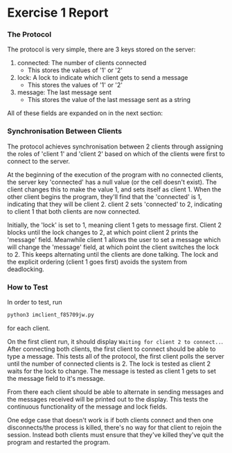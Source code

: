 # Exercise 1 Report

### The Protocol
The protocol is very simple, there are 3 keys stored on the server:
1. connected: The number of clients connected
	- This stores the values of '1' or '2'
2. lock: A lock to indicate which client gets to send a message
	- This stores the values of '1' or '2'
3. message: The last message sent
	- This stores the value of the last message sent as a string

All of these fields are expanded on in the next section:

### Synchronisation Between Clients
The protocol achieves synchronisation between 2 clients through assigning the roles of 'client 1' and 'client 2' based on which of the clients were first to connect to the server.

At the beginning of the execution of the program with no connected clients, the server key 'connected' has a null value (or the cell doesn't exist). The client changes this to make the value 1, and sets itself as client 1. When the other client begins the program, they'll find that the 'connected' is 1, indicating that they will be client 2. client 2 sets 'connected' to 2, indicating to client 1 that both clients are now connected.

Initially, the 'lock' is set to 1, meaning client 1 gets to message first. Client 2 blocks until the lock changes to 2, at which point client 2 prints the 'message' field. Meanwhile client 1 allows the user to set a message which will change the 'message' field, at which point the client switches the lock to 2. This keeps alternating until the clients are done talking. The lock and the explicit ordering (client 1 goes first) avoids the system from deadlocking.

### How to Test
In order to test, run
```bash
python3 imclient_f85709jw.py
```
for each client.

On the first client run, it should display `Waiting for client 2 to connect..`. After connecting both clients, the first client to connect should be able to type a message. This tests all of the protocol, the first client polls the server until the number of connected clients is 2. The lock is tested as client 2 waits for the lock to change. The message is tested as client 1 gets to set the message field to it's message.

From there each client should be able to alternate in sending messages and the messages received will be printed out to the display. This tests the continuous functionality of the message and lock fields.

One edge case that doesn't work is if both clients connect and then one disconnects/the process is killed, there's no way for that client to rejoin the session. Instead both clients must ensure that they've killed they've quit the program and restarted the program.